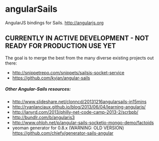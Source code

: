 angularSails
============

AngularJS bindings for Sails.  http://angularjs.org


## CURRENTLY IN ACTIVE DEVELOPMENT - NOT READY FOR PRODUCTION USE YET


The goal is to merge the best from the many diverse existing projects out there:

+ http://snippetrepo.com/snippets/sailsjs-socket-service
+ https://github.com/kyjan/angular-sails



##### Other Angular-Sails resources:
+ http://www.slideshare.net/clonncd/20131216angularsails-in15mins
+ http://ryanlanciaux.github.io/blog/2013/06/04/learning-angularjs/
+ http://lanyrd.com/2013/philly-net-code-camp-2013-2/scrbpb/
+ http://bundlr.com/b/angularjs3
+ http://www.ohloh.net/p/angular-sails-socketio-mongo-demo/factoids
+ yeoman generator for 0.8.x (WARNING: OLD VERSION) https://github.com/chiefy/generator-sails-angular
